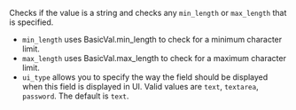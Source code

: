 Checks if the value is a string and checks any ```min_length``` or ```max_length``` that is specified.

* ```min_length``` uses BasicVal.min_length to check for a minimum character limit.
* ```max_length``` uses BasicVal.max_length to check for a maximum character limit.
* ```ui_type``` allows you to specify the way the field should be displayed when this field is displayed in UI. Valid values are ```text```, ```textarea```, ```password```. The default is ```text```.